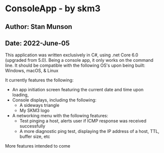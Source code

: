 # ConsoleApp - by skm3

## Author: Stan Munson
## Date: 2022-June-05

This application was written exclusively in C#, using .net Core 6.0 (upgraded from 5.0). Being a console app, it only works on the command line. It should be compatible with the following OS's upon being built: Windows, macOS, & Linux

It currently features the following:

- An app initiation screen featuring the current date and time upon loading,
- Console displays, including the following:
  - A sideways triangle
  - My SKM3 logo
- A networking menu with the following features:
  - Test pinging a host, alerts user if ICMP response was received successfully
  - A more diagnostic ping test, displaying the IP address of a host, TTL, buffer size, etc


More features intended to come
